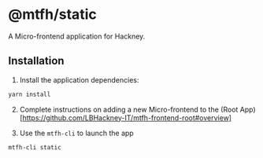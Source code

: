 # @mtfh/static

A Micro-frontend application for Hackney.

## Installation

1. Install the application dependencies:

```bash
yarn install
```

2. Complete instructions on adding a new Micro-frontend to the (Root
   App)[https://github.com/LBHackney-IT/mtfh-frontend-root#overview]

3. Use the `mtfh-cli` to launch the app

```bash
mtfh-cli static
```
